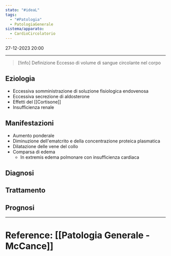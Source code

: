 ```yaml
---
stato: "#ideaL"
tags:
  - "#Patologia"
  - PatologiaGenerale
sistema/apparato:
  - CardioCircolatorio
---
```

27-12-2023 20:00

--- 

>[!info] Definizione
> Eccesso di volume di sangue circolante nel corpo

## Eziologia
- Eccessiva somministrazione di soluzione fisiologica endovenosa
- Eccessiva secrezione di aldosterone
- Effetti del [[Cortisone]]
- Insufficienza renale
## Manifestazioni
- Aumento ponderale
- Diminuzione dell'ematcrito e della concentrazione proteica plasmatica
- Dilatazione delle vene del collo
- Comparsa di edema
	- In extremis edema polmonare con insufficienza cardiaca
## Diagnosi

## Trattamento

## Prognosi





--- 
# Reference: [[Patologia Generale - McCance]]